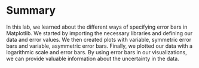 # Summary

In this lab, we learned about the different ways of specifying error bars in Matplotlib. We started by importing the necessary libraries and defining our data and error values. We then created plots with variable, symmetric error bars and variable, asymmetric error bars. Finally, we plotted our data with a logarithmic scale and error bars. By using error bars in our visualizations, we can provide valuable information about the uncertainty in the data.
